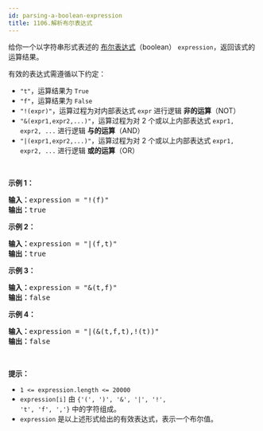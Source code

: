 ```yaml
---
id: parsing-a-boolean-expression
title: 1106.解析布尔表达式
---
```

给你一个以字符串形式表述的 [布尔表达式](https://baike.baidu.com/item/%E5%B8%83%E5%B0%94%E8%A1%A8%E8%BE%BE%E5%BC%8F/1574380?fr=aladdin)（boolean） <code>expression</code>，返回该式的运算结果。

有效的表达式需遵循以下约定：


- <code>&#34;t&#34;</code>，运算结果为 <code>True</code>
- <code>&#34;f&#34;</code>，运算结果为 <code>False</code>
- <code>&#34;!(expr)&#34;</code>，运算过程为对内部表达式 <code>expr</code> 进行逻辑 **非的运算**（NOT）
- <code>&#34;&amp;(expr1,expr2,...)&#34;</code>，运算过程为对 2 个或以上内部表达式 <code>expr1, expr2, ...</code> 进行逻辑 **与的运算**（AND）
- <code>&#34;|(expr1,expr2,...)&#34;</code>，运算过程为对 2 个或以上内部表达式 <code>expr1, expr2, ...</code> 进行逻辑 **或的运算**（OR）

 

**示例 1：**


<pre><strong>输入：</strong>expression = &#34;!(f)&#34;<br/><strong>输出：</strong>true<br/></pre>

**示例 2：**


<pre><strong>输入：</strong>expression = &#34;|(f,t)&#34;<br/><strong>输出：</strong>true<br/></pre>

**示例 3：**


<pre><strong>输入：</strong>expression = &#34;&amp;(t,f)&#34;<br/><strong>输出：</strong>false<br/></pre>

**示例 4：**


<pre><strong>输入：</strong>expression = &#34;|(&amp;(t,f,t),!(t))&#34;<br/><strong>输出：</strong>false<br/></pre>

 

**提示：**


- <code>1 &lt;= expression.length &lt;= 20000</code>
- <code>expression[i]</code> 由 <code>&#123;&#39;(&#39;, &#39;)&#39;, &#39;&amp;&#39;, &#39;|&#39;, &#39;!&#39;, &#39;t&#39;, &#39;f&#39;, &#39;,&#39;&#125;</code> 中的字符组成。
- <code>expression</code> 是以上述形式给出的有效表达式，表示一个布尔值。
